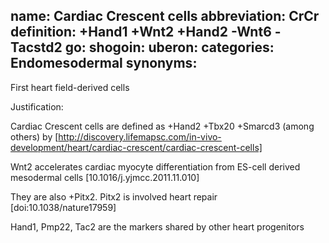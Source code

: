name: Cardiac Crescent cells
abbreviation: CrCr
definition: +Hand1 +Wnt2 +Hand2 -Wnt6 -Tacstd2
go:
shogoin: 
uberon: 
categories: Endomesodermal
synonyms:
---

First heart field-derived cells

Justification:


Cardiac Crescent cells are defined as +Hand2 +Tbx20 +Smarcd3 (among others) by [http://discovery.lifemapsc.com/in-vivo-development/heart/cardiac-crescent/cardiac-crescent-cells]

Wnt2 accelerates cardiac myocyte differentiation from ES-cell derived mesodermal cells [10.1016/j.yjmcc.2011.11.010]

They are also +Pitx2. Pitx2 is involved heart repair [doi:10.1038/nature17959]

Hand1, Pmp22, Tac2 are the markers shared by other heart progenitors


